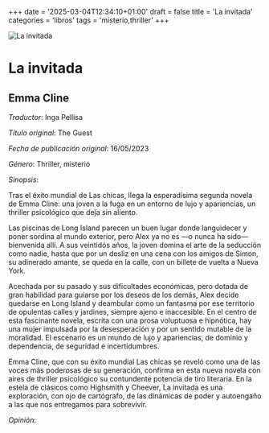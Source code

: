 +++
date = '2025-03-04T12:34:10+01:00'
draft = false
title = 'La invitada'
categories = 'libros'
tags = 'misterio,thriller'
+++

![La invitada](/lainvitada.jpg)

# La invitada

## Emma Cline

*Traductor*: Inga Pellisa

*Título original*: The Guest

*Fecha de publicación original*: 16/05/2023

*Género*: Thriller, misterio

*Sinopsis*:

Tras el éxito mundial de Las chicas, llega la esperadísima segunda novela de Emma Cline: una joven a la fuga en un entorno de lujo y apariencias, un thriller psicológico que deja sin aliento.

Las piscinas de Long Island parecen un buen lugar donde languidecer y poner sordina al mundo exterior, pero Alex ya no es —o nunca ha sido— bienvenida allí. A sus veintidós años, la joven domina el arte de la seducción como nadie, hasta que por un desliz en una cena con los amigos de Simon, su adinerado amante, se queda en la calle, con un billete de vuelta a Nueva York.

Acechada por su pasado y sus dificultades económicas, pero dotada de gran habilidad para guiarse por los deseos de los demás, Alex decide quedarse en Long Island y deambular como un fantasma por ese territorio de opulentas calles y jardines, siempre ajeno e inaccesible. En el centro de esta fascinante novela, escrita con una prosa voluptuosa e hipnótica, hay una mujer impulsada por la desesperación y por un sentido mutable de la moralidad. El escenario es un mundo de lujo y apariencias, de dominio y dependencia, de seguridad e incertidumbres.

Emma Cline, que con su éxito mundial Las chicas se reveló como una de las voces más poderosas de su generación, confirma en esta nueva novela con aires de thriller psicológico su contundente potencia de tiro literaria. En la estela de clásicos como Highsmith y Cheever, La invitada es una exploración, con ojo de cartógrafo, de las dinámicas de poder y autoengaño a las que nos entregamos para sobrevivir.

*Opinión*:



